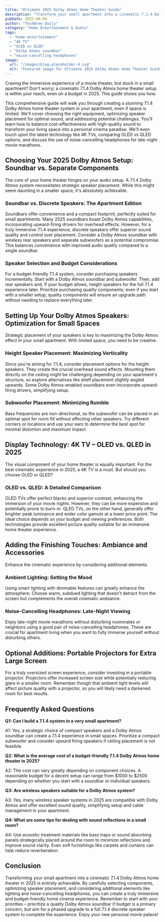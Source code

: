 ```yaml
---
title: "Ultimate 2025 Dolby Atmos Home Theater Guide"
description: "Transform your small apartment into a cinematic 7.1.4 Dolby Atmos home theater in 2025!  This budget-friendly guide covers 4K TV options (OLED vs QLED), soundbar choices, and wireless speaker placement optimization for the best sound. Read now!"
pubDate: 2025-09-04
author: "TechBrew Daily"
category: "Home Entertainment & Audio"
tags:
  - "home-entertainment"
  - "4K TV"
  - "OLED vs QLED"
  - "Dolby Atmos soundbar"
  - "noise-cancelling headphones"
image:
  url: "/images/blog-placeholder-4.svg"
  alt: "Featured image for Ultimate 2025 Dolby Atmos Home Theater Guide"
---
```


Craving the immersive experience of a movie theater, but stuck in a small apartment?  Don't worry;  a cinematic 7.1.4 Dolby Atmos home theater setup is within your reach, even on a budget in 2025.  This guide shows you how.

This comprehensive guide will walk you through creating a stunning 7.1.4 Dolby Atmos home theater system in your apartment, even if space is limited. We'll cover choosing the right equipment, optimizing speaker placement for optimal sound, and addressing potential challenges. You'll learn how to balance cost-effectiveness with high-quality sound to transform your living space into a personal cinema paradise.  We'll even touch upon the latest technology like 4K TVs, comparing OLED vs QLED options, and discuss the use of noise-cancelling headphones for late-night movie marathons.


## Choosing Your 2025 Dolby Atmos Setup: Soundbar vs. Separate Components

The core of your home theater hinges on your audio setup.  A 7.1.4 Dolby Atmos system necessitates strategic speaker placement. While this might seem daunting in a smaller space, it's absolutely achievable.

### Soundbar vs. Discrete Speakers: The Apartment Edition

Soundbars offer convenience and a compact footprint, perfectly suited for small apartments.  Many 2025 soundbars boast Dolby Atmos capabilities, incorporating upward-firing drivers for overhead effects.  However, for a truly immersive 7.1.4 experience, discrete speakers offer superior sound quality and control over placement.  Consider a Dolby Atmos soundbar with wireless rear speakers and separate subwoofers as a potential compromise.  This balances convenience with improved audio quality compared to a single soundbar.

### Speaker Selection and Budget Considerations

For a budget-friendly 7.1.4 system, consider purchasing speakers incrementally.  Start with a Dolby Atmos soundbar and subwoofer. Then, add rear speakers and, if your budget allows, height speakers for the full 7.1.4 experience later.  Prioritize purchasing quality components; even if you start with a smaller setup, quality components will ensure an upgrade path without needing to replace everything later.

##  Setting Up Your Dolby Atmos Speakers: Optimization for Small Spaces

Strategic placement of your speakers is key to maximizing the Dolby Atmos effect in your small apartment.  With limited space, you need to be creative.

###  Height Speaker Placement: Maximizing Verticality

Since you're aiming for 7.1.4, consider placement options for the height speakers.  They create the crucial overhead sound effects.   Mounting them directly on the ceiling might be challenging depending on your apartment's structure, so explore alternatives like shelf placement slightly angled upwards.   Some Dolby Atmos-enabled soundbars even incorporate upward-firing drivers, simplifying setup.

###  Subwoofer Placement: Minimizing Rumble

Bass frequencies are non-directional, so the subwoofer can be placed in an optimal spot for room fill without affecting other speakers. Try different corners or locations and use your ears to determine the best spot for minimal distortion and maximum impact.

## Display Technology: 4K TV – OLED vs. QLED in 2025

The visual component of your home theater is equally important.  For the best cinematic experience in 2025, a 4K TV is a must.   But should you choose OLED or QLED?

### OLED vs. QLED:  A Detailed Comparison

OLED TVs offer perfect blacks and superior contrast, enhancing the immersion of your movie nights.  However, they can be more expensive and potentially prone to burn-in.  QLED TVs, on the other hand, generally offer brighter peak luminance and wider color gamuts at a lower price point.  The ideal choice depends on your budget and viewing preferences. Both technologies provide excellent picture quality suitable for an immersive home theater experience.

##  Adding the Finishing Touches: Ambiance and Accessories

Enhance the cinematic experience by considering additional elements.

### Ambient Lighting: Setting the Mood

Using smart lighting with dimmable features can greatly enhance the atmosphere.  Choose warm, subdued lighting that doesn't detract from the screen but complements the overall cinematic ambiance.

### Noise-Cancelling Headphones: Late-Night Viewing

Enjoy late-night movie marathons without disturbing roommates or neighbors using a good pair of noise-cancelling headphones.  These are crucial for apartment living when you want to fully immerse yourself without disturbing others.

##  Optional Additions: Portable Projectors for Extra Large Screen

For a truly oversized screen experience, consider investing in a portable projector. Projectors offer increased screen size while potentially reducing glare in a smaller room. Remember though that ambient light levels will affect picture quality with a projector, so you will likely need a darkened room for best results.


## Frequently Asked Questions

**Q1: Can I build a 7.1.4 system in a very small apartment?**

A1: Yes, a strategic choice of compact speakers and a Dolby Atmos soundbar can create a 7.1.4 experience in small spaces. Prioritize a compact subwoofer and consider upward firing speakers if ceiling placement is not feasible.


**Q2: What is the average cost of a budget-friendly 7.1.4 Dolby Atmos home theater in 2025?**

A2:  The cost can vary greatly depending on component choices. A reasonable budget for a decent setup can range from $1000 to $2500 depending on whether you start with a soundbar or individual speakers.


**Q3:  Are wireless speakers suitable for a Dolby Atmos system?**

A3: Yes, many wireless speaker systems in 2025 are compatible with Dolby Atmos and offer excellent sound quality, simplifying setup and cable management in your apartment.


**Q4: What are some tips for dealing with sound reflections in a small room?**

A4: Use acoustic treatment materials like bass traps or sound absorbing panels strategically placed around the room to minimize reflections and improve sound clarity.  Even soft furnishings like carpets and curtains can help reduce reverberation.


## Conclusion

Transforming your small apartment into a cinematic 7.1.4 Dolby Atmos home theater in 2025 is entirely achievable. By carefully selecting components, optimizing speaker placement, and considering additional elements like lighting and noise-cancelling headphones, you can create a truly immersive and budget-friendly home cinema experience.  Remember to start with your priorities – prioritize a quality Dolby Atmos soundbar if budget is a primary concern, but aim for a phased upgrade to a full 7.1.4 discrete speaker system to complete the experience.  Enjoy your new personal movie palace!